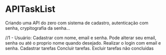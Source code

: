 # APITaskList
Criando uma API do zero com sistema de cadastro, autenticação com senha, crypitografia da senha...

//1 - Usuário: Cadastrar com nome, email e senha.
    Pode alterar seu email, senha ou até o proprio nome quando desejado.
    Realizar o login com email e senha.
    Cadastrar tarefas
    Concluir tarefas.
    Excluir tarefas não concluidas
